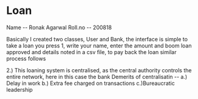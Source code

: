 # Loan
Name -- Ronak Agarwal
Roll.no -- 200818

Basically I created two classes, User and Bank, the interface is simple to take a loan you press 1, write your name, enter the amount and boom loan approved and 
details noted in a csv file, to pay back the loan similar process follows

2.)
This loaning system is centralised, as the central authority controls the entire network, here in this case the bank 
Demerits of centralisatin -- 
  a.) Delay in work 
  b.) Extra fee charged on transactions 
  c.)Bureaucratic leadership

